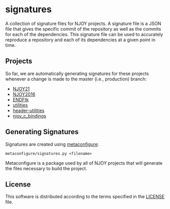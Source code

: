 # signatures
A collection of signature files for NJOY projects. A signature file is a JSON file that gives the specific commit of the repository as well as the commits for each of the dependencies. This signature file can be used to accurately reproduce a repository and each of its dependencies at a given point in time.

## Projects
So far, we are automatically generating signatures for these projects whenever a change is made to the master (i.e., production) branch:

- [NJOY21](https://github.com/njoy/NJOY21)
- [NJOY2016](https://github.com/njoy/NJOY2016)
- [ENDFtk](https://github.com/njoy/ENDFtk)
- [utilities](https://github.com/njoy/utilities)
- [header-utilities](https://github.com/njoy/header-utilities)
- [njoy_c_bindings](https://github.com/njoy/njoy_c_bindings)


## Generating Signatures
Signatures are created using [metaconfigure](https://github.com/njoy/metaconfigure):

    metaconfigure/signatures.py <filename>

Metaconfigure is a package used by all of NJOY projects that will generate the files necessary to build the project.


## License
This software is distributed according to the terms specified in the [LICENSE](LICENSE) file.
